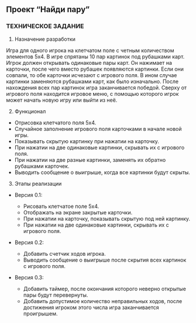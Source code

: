 ## Проект “Найди пару”

### ТЕХНИЧЕСКОЕ ЗАДАНИЕ

1. Назначение разработки

Игра для одного игрока на клетчатом поле с четным количеством элементов 5x4. В игре спрятаны 10 пар картинок под рубашками карт. Игрок должен открывать одинаковые пары карт. Он нажимает на карточки, после чего вместо рубашек появляются картинки. Если они совпали, то обе карточки исчезают с игрового поля. В ином случае картинки заменяются рубашками карт, как было изначально. После нахождения всех пар картинок игра заканчивается победой. Сверху от игрового поля находится игровое меню, с помощью которого игрок может начать новую игру или выйти из неё.

2. Функционал

- Отрисовка клетчатого поля 5x4.
- Случайное заполнение игрового поля карточками в начале новой игры.
- Показывать скрытую картинку при нажатии на карточку.
- При нажатии на две одинаковые картинки, скрывать их с игрового поля.
- При нажатии на две разные картинки, заменять их обратно рубашками карточек.
- Выводить сообщение о выигрыше, когда все картинки будут скрыты.

3. Этапы реализации

- Версия 0.1:
  - Рисовать клетчатое поле 5x4.
  - Отображать на экране закрытые карточки.
  - При нажатии на карточку, показывать скрытую под ней картинку.
  - При нажатии на две одинаковые картинки, скрывать их с игрового поля.

- Версия 0.2:
  - Добавить счетчик ходов игрока.
  - Выводить сообщение о выигрыше после скрытия всех картинок с игрового поля.

- Версия 0.3:
  - Добавить таймер, после окончания которого неверно открытые пары будут перевернуты.
  - Добавить допустимое количество неправильных ходов, после достижения игроком этого числа игра заканчивается проигрышем.
